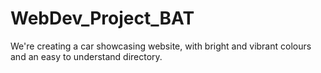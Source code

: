 # WebDev_Project_BAT
We're creating a car showcasing website, with bright and vibrant colours and an easy to understand directory.
